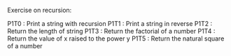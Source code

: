 Exercise on recursion:

P1T0 : Print a string with recursion
P1T1 : Print a string in reverse
P1T2 : Return the length of string
P1T3 : Return the factorial of a number
P1T4 : Return the value of x raised to the power y
P1T5 : Return the natural square of a number